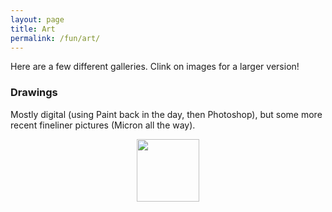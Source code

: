 ```yaml
---
layout: page
title: Art
permalink: /fun/art/
---
```


Here are a few different galleries. Clink on images for a
larger version!

### Drawings

Mostly digital (using Paint back in the day, then Photoshop), but some
more recent fineliner pictures (Micron all the way).

<div class="separator" style="clear: both; text-align: center;">
<a href="/art/drawing/antenna.jpg" imageanchor="1" style="margin-left: 1em; margin-right: 1em;"><img border="0" width="100" src="https://2.bp.blogspot.com/-WW4x05hHN-s/Vq3Z0ENWE4I/AAAAAAAABbA/vQG4Xxz6GH8/s400/harness.png" /></a></div><br />
